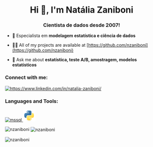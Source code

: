 <h1 align="center">Hi 👋, I'm Natália Zaniboni</h1>
<h3 align="center">Cientista de dados desde 2007!</h3>

- 📄 Especialista em **modelagem estatística e ciência de dados**

- 👨‍💻 All of my projects are available at [https://github.com/nzaniboni](https://github.com/nzaniboni)

- 💬 Ask me about **estatística, teste A/B, amostragem, modelos estatísticos**

<h3 align="left">Connect with me:</h3>
<p align="left">
<a href="https://linkedin.com/in/https://www.linkedin.com/in/natalia-zaniboni/" target="blank"><img align="center" src="https://raw.githubusercontent.com/rahuldkjain/github-profile-readme-generator/master/src/images/icons/Social/linked-in-alt.svg" alt="https://www.linkedin.com/in/natalia-zaniboni/" height="30" width="40" /></a>
</p>

<h3 align="left">Languages and Tools:</h3>
<p align="left"> <a href="https://www.microsoft.com/en-us/sql-server" target="_blank" rel="noreferrer"> <img src="https://www.svgrepo.com/show/303229/microsoft-sql-server-logo.svg" alt="mssql" width="40" height="40"/> </a> <a href="https://www.python.org" target="_blank" rel="noreferrer"> <img src="https://raw.githubusercontent.com/devicons/devicon/master/icons/python/python-original.svg" alt="python" width="40" height="40"/> </a> </p>

<p><img align="left" src="https://github-readme-stats.vercel.app/api/top-langs?username=nzaniboni&show_icons=true&locale=en&layout=compact" alt="nzaniboni" /></p>

<p>&nbsp;<img align="center" src="https://github-readme-stats.vercel.app/api?username=nzaniboni&show_icons=true&locale=en" alt="nzaniboni" /></p>

<p><img align="center" src="https://github-readme-streak-stats.herokuapp.com/?user=nzaniboni&" alt="nzaniboni" /></p>
